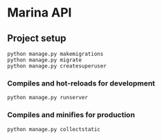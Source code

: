 # Marina API

## Project setup
```
python manage.py makemigrations
python manage.py migrate
python manage.py createsuperuser
```

### Compiles and hot-reloads for development
```
python manage.py runserver
```

### Compiles and minifies for production
```
python manage.py collectstatic
```
